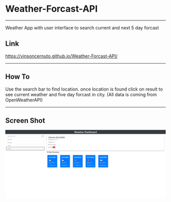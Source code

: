 # Weather-Forcast-API
----------------------------------------------------------------------------
Weather App with user interface to search current and next 5 day forcast 

Link
----------------------------------------------------------------------------
https://vinsoncernuto.github.io/Weather-Forcast-API/

----------------------------------------------------------------------------

How To
-----------------------------------------------------------------------------

Use the search bar to find location. once location is found click on result to 
see current weather and five day forcast in city.
(All data is coming from OpenWeatherAPI) 

------------------------------------------------------------------------------

Screen Shot
-------------------------------------------------------------------------------
<img src= "assets\weather-Dashboard-png.PNG">

